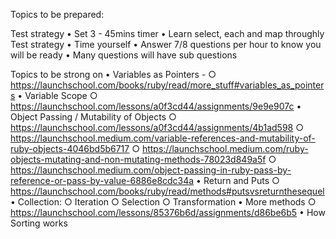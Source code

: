 Topics to be prepared:

Test strategy
  • Set 3 -  45mins timer
  • Learn select, each and map throughly
Test strategy
  • Time yourself
  • Answer 7/8 questions per hour to know you will be ready
  • Many questions will have sub questions
  
Topics to be strong on
  • Variables as Pointers -
    ○ https://launchschool.com/books/ruby/read/more_stuff#variables_as_pointers
  • Variable Scope
    ○ https://launchschool.com/lessons/a0f3cd44/assignments/9e9e907c
  • Object Passing / Mutability of Objects
    ○ https://launchschool.com/lessons/a0f3cd44/assignments/4b1ad598
    ○ https://launchschool.medium.com/variable-references-and-mutability-of-ruby-objects-4046bd5b6717
    ○ https://launchschool.medium.com/ruby-objects-mutating-and-non-mutating-methods-78023d849a5f
    ○ https://launchschool.medium.com/object-passing-in-ruby-pass-by-reference-or-pass-by-value-6886e8cdc34a
  • Return and Puts
    ○ https://launchschool.com/books/ruby/read/methods#putsvsreturnthesequel
  • Collection:
    ○ Iteration
    ○ Selection
    ○ Transformation
  • More methods
    ○ https://launchschool.com/lessons/85376b6d/assignments/d86be6b5
  • How Sorting works

  